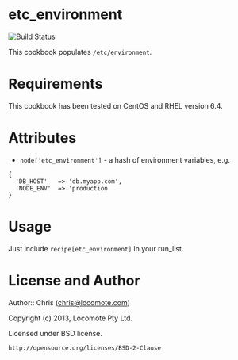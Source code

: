 # etc_environment
[![Build Status](https://travis-ci.org/locomote-cookbooks/etc_environment.png?branch=master)](https://travis-ci.org/locomote-cookbooks/etc_environment)

This cookbook populates `/etc/environment`.

# Requirements

This cookbook has been tested on CentOS and RHEL version 6.4.

# Attributes

* `node['etc_environment']` - a hash of environment variables, e.g.

```
{
  'DB_HOST'   => 'db.myapp.com',
  'NODE_ENV'  => 'production
}
```

# Usage

Just include `recipe[etc_environment]` in your run_list.

# License and Author
Author:: Chris (<chris@locomote.com>)

Copyright (c) 2013, Locomote Pty Ltd.

Licensed under BSD license.

    http://opensource.org/licenses/BSD-2-Clause
